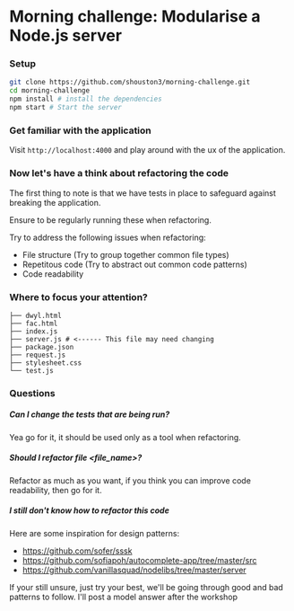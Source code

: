 # Morning challenge: Modularise a Node.js server

### Setup

```bash
git clone https://github.com/shouston3/morning-challenge.git
cd morning-challenge
npm install # install the dependencies
npm start # Start the server
```

### Get familiar with the application

Visit `http://localhost:4000` and play around with the ux of the application.

### Now let's have a think about refactoring the code

The first thing to note is that we have tests in place to safeguard against breaking the application.

Ensure to be regularly running these when refactoring.

Try to address the following issues when refactoring:
* File structure (Try to group together common file types)
* Repetitous code (Try to abstract out common code patterns)
* Code readability

### Where to focus your attention?

```
├── dwyl.html
├── fac.html
├── index.js
├── server.js # <------ This file may need changing
├── package.json
├── request.js
├── stylesheet.css
└── test.js
```

### Questions

##### Can I change the tests that are being run?
Yea go for it, it should be used only as a tool when refactoring.

##### Should I refactor file <file_name>?
Refactor as much as you want, if you think you can improve code readability, then go for it.

##### I still don't know how to refactor this code
Here are some inspiration for design patterns:
* https://github.com/sofer/sssk
* https://github.com/sofiapoh/autocomplete-app/tree/master/src
* https://github.com/vanillasquad/nodelibs/tree/master/server

If your still unsure, just try your best, we'll be going through good and bad patterns to follow.
I'll post a model answer after the workshop

